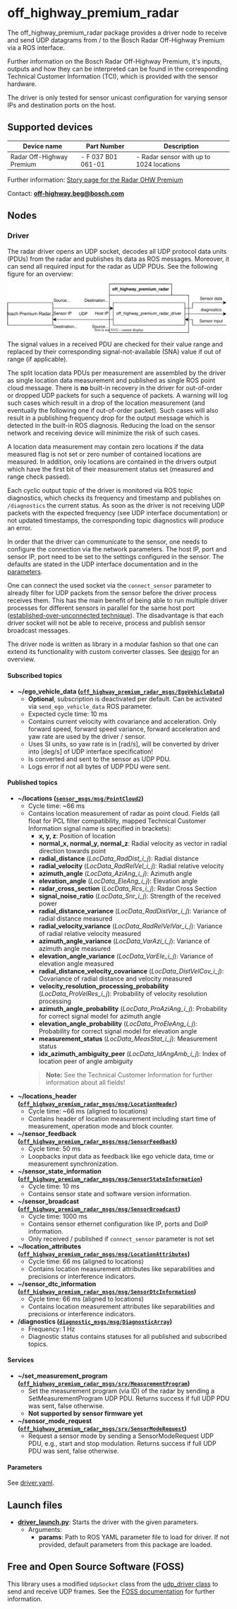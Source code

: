 # off_highway_premium_radar

The off_highway_premium_radar package provides a driver node to receive and send UDP datagrams from
/ to the Bosch Radar Off-Highway Premium via a ROS interface.

Further information on the Bosch Radar Off-Highway Premium, it's inputs, outputs and how they can be
interpreted can be found in the corresponding Technical Customer Information (TCI), which is
provided with the sensor hardware.

The driver is only tested for sensor unicast configuration for varying sensor IPs and destination
ports on the host.

## Supported devices

| **Device name**           | **Part Number**    | **Description**                                  |
| ------------------------- | ------------------ | ------------------------------------------------ |
| Radar Off-Highway Premium | - F 037 B01 061-01 | - Radar sensor with up to 1024 locations         |

Further information: [Story page for the Radar OHW
Premium](https://www.bosch-engineering.com/stories/stories-detailpages/hd-radar.html)

Contact: [**off-highway.beg@bosch.com**](mailto:off-highway.beg@bosch.com?subject=off_highway_sensor_drivers%20Radar%20OHW%20Premium)

## Nodes

### Driver

The radar driver opens an UDP socket, decodes all UDP protocol data units (PDUs) from the radar and
publishes its data as ROS messages. Moreover, it can send all required input for the radar as UDP
PDUs. See the following figure for an overview:

![Sensor Driver Architecture](doc/media/driver_setup.drawio.svg "Sensor Driver Architecture")

The signal values in a received PDU are checked for their value range and replaced by their
corresponding signal-not-available (SNA) value if out of range (if applicable).

The split location data PDUs per measurement are assembled by the driver as single location data
measurement and published as single ROS point cloud message. There is **no** built-in recovery in
the driver for out-of-order or dropped UDP packets for such a sequence of packets. A warning will
log such cases which result in a drop of the location measurement (and eventually the following one
if out-of-order packet). Such cases will also result in a publishing frequency drop for the output
message which is detected in the built-in ROS diagnosis. Reducing the load on the sensor network and
receiving device will minimize the risk of such cases.

A location data measurement may contain zero locations if the data measured flag is not set or zero
number of contained locations are measured. In addition, only locations are contained in the drivers
output which have the first bit of their measurement status set (measured and range check passed).

Each cyclic output topic of the driver is monitored via ROS topic diagnostics, which checks its
frequency and timestamp and publishes on `/diagnostics` the current status. As soon as the driver is
not receiving UDP packets with the expected frequency (see UDP interface documentation) or not
updated timestamps, the corresponding topic diagnostics will produce an error.

In order that the driver can communicate to the sensor, one needs to configure the connection via
the network parameters. The host IP, port and sensor IP, port need to be set to the settings
configured in the sensor. The defaults are stated in the UDP interface documentation and in the
[parameters](#parameters).

One can connect the used socket via the `connect_sensor` parameter to already filter for UDP packets
from the sensor before the driver process receives them. This has the main benefit of being able to
run multiple driver processes for different sensors in parallel for the same host port
([established-over-unconnected technique]). The disadvantage is that each driver socket will not be
able to receive, process and publish sensor broadcast messages.

The driver node is written as library in a modular fashion so that one can extend its functionality
with custom converter classes. See [design](doc/design.md) for an overview.

#### Subscribed topics

* **~/ego_vehicle_data
  ([`off_highway_premium_radar_msgs/EgoVehicleData`](../off_highway_premium_radar_msgs/msg/EgoVehicleInput.msg))**
  * **Optional**, subscription is deactivated per default. Can be activated via
    `send_ego_vehicle_data` ROS parameter.
  * Expected cycle time: 10 ms
  * Contains current velocity with covariance and acceleration. Only forward speed, forward speed
    variance, forward acceleration and yaw rate are used by the driver / sensor.
  * Uses SI units, so yaw rate is in [rad/s], will be converted by driver into [deg/s] of UDP
    interface specification!
  * Is converted and sent to the sensor as UDP PDU.
  * Logs error if not all bytes of UDP PDU were sent.

#### Published topics

* **~/locations
  ([`sensor_msgs/msg/PointCloud2`](http://docs.ros.org/en/noetic/api/sensor_msgs/html/msg/PointCloud2.html))**
  * Cycle time: ~66 ms
  * Contains location measurement of radar as point cloud. Fields (all float for PCL filter
    compatibility, mapped Technical Customer Information signal name is specified in brackets):
    * **x, y, z**: Position of location
    * **normal_x, normal_y, normal_z**: Radial velocity as vector in radial direction towards point
    * **radial_distance** (*LocData_RadDist_i_j*): Radial distance
    * **radial_velocity** (*LocData_RadRelVel_i_j*): Radial relative velocity
    * **azimuth_angle** (*LocData_AziAng_i_j*): Azimuth angle
    * **elevation_angle** (*LocData_EleAng_i_j*): Elevation angle
    * **radar_cross_section** (*LocData_Rcs_i_j*): Radar Cross Section
    * **signal_noise_ratio** (*LocData_Snr_i_j*): Strength of the received power
    * **radial_distance_variance** (*LocData_RadDistVar_i_j*): Variance of radial distance measured
    * **radial_velocity_variance** (*LocData_RadRelVelVar_i_j*): Variance of radial relative
      velocity measured
    * **azimuth_angle_variance** (*LocData_VarAzi_i_j*): Variance of azimuth angle measured
    * **elevation_angle_variance** (*LocData_VarEle_i_j*): Variance of elevation angle measured
    * **radial_distance_velocity_covariance** (*LocData_DistVelCov_i_j*): Covariance of radial
      distance and velocity measured
    * **velocity_resolution_processing_probability** (*LocData_ProVelRes_i_j*): Probability of
      velocity resolution processing
    * **azimuth_angle_probability** (*LocData_ProAziAng_i_j*): Probability for correct signal model
      for azimuth angle
    * **elevation_angle_probability** (*LocData_ProEleAng_i_j*): Probability for correct signal
      model for elevation angle
    * **measurement_status** (*LocData_MeasStat_i_j*): Measurement status
    * **idx_azimuth_ambiguity_peer** (*LocData_IdAngAmb_i_j*): Index of location peer of angle
      ambiguity
    > **Note:** See the Technical Customer Information for further information about all fields!
* **~/locations_header
  ([`off_highway_premium_radar_msgs/msg/LocationHeader`](../off_highway_premium_radar_msgs/msg/LocationDataHeader.msg))**
  * Cycle time: ~66 ms (aligned to locations)
  * Contains header of location measurement including start time of measurement, operation mode and
    block counter.
* **~/sensor_feedback
  ([`off_highway_premium_radar_msgs/msg/SensorFeedback`](../off_highway_premium_radar_msgs/msg/SensorFeedback.msg))**
  * Cycle time: 50 ms
  * Loopbacks input data as feedback like ego vehicle data, time or measurement synchronization.
* **~/sensor_state_information
  ([`off_highway_premium_radar_msgs/msg/SensorStateInformation`](../off_highway_premium_radar_msgs/msg/SensorStateInformation.msg))**
  * Cycle time: 10 ms
  * Contains sensor state and software version information.
* **~/sensor_broadcast
  ([`off_highway_premium_radar_msgs/msg/SensorBroadcast`](../off_highway_premium_radar_msgs/msg/SensorBroadcast.msg))**
  * Cycle time: 1000 ms
  * Contains sensor ethernet configuration like IP, ports and DoIP information.
  * Only received / published if `connect_sensor` parameter is not set
* **~/location_attributes
  ([`off_highway_premium_radar_msgs/msg/LocationAttributes`](../off_highway_premium_radar_msgs/msg/LocationAttributes.msg))**
  * Cycle time: 66 ms (aligned to locations)
  * Contains location measurement attributes like separabilities and precisions or interference
    indicators.
* **~/sensor_dtc_information
  ([`off_highway_premium_radar_msgs/msg/SensorDtcInformation`](../off_highway_premium_radar_msgs/msg/SensorDtcInformation.msg))**
  * Cycle time: 66 ms (aligned to locations)
  * Contains location measurement attributes like separabilities and precisions or interference
    indicators.
* **/diagnostics
  ([`diagnostic_msgs/msg/DiagnosticArray`](http://docs.ros.org/en/noetic/api/diagnostic_msgs/html/msg/DiagnosticArray.html))**
  * Frequency: 1 Hz
  * Diagnostic status contains statuses for all published and subscribed topics.

#### Services

* **~/set_measurement_program
  ([`off_highway_premium_radar_msgs/srv/MeasurementProgram`](../off_highway_premium_radar_msgs/srv/MeasurementProgram.srv))**
  * Set the measurement program (via ID) of the radar by sending a SetMeasurementProgram UDP PDU.
    Returns success if full UDP PDU was sent, false otherwise.
  * **Not supported by sensor firmware yet**
* **~/sensor_mode_request
  ([`off_highway_premium_radar_msgs/srv/SensorModeRequest`](../off_highway_premium_radar_msgs/srv/SensorModeRequest.srv))**
  * Request a sensor mode by sending a SensorModeRequest UDP PDU, e.g., start and stop modulation.
    Returns success if full UDP PDU was sent, false otherwise.

#### Parameters

See [driver.yaml](config/driver.yaml).

## Launch files

* **[driver_launch.py](launch/driver_launch.py)**: Starts the driver with the given parameters.
  * Arguments:
    * **params**: Path to ROS YAML parameter file to load for driver. If not provided, default
      parameters from this package are loaded.

## Free and Open Source Software (FOSS)

This library uses a modified `UdpSocket` class from the [udp_driver
class](https://github.com/ros-drivers/transport_drivers/tree/main/udp_driver) to send and receive
UDP frames. See the [FOSS documentation](foss_documentation/) for further information.

[established-over-unconnected technique]:
https://blog.cloudflare.com/everything-you-ever-wanted-to-know-about-udp-sockets-but-were-afraid-to-ask-part-1/
